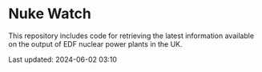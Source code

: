# Nuke Watch

This repository includes code for retrieving the latest information available on the output of EDF nuclear power plants in the UK.

Last updated: 2024-06-02 03:10